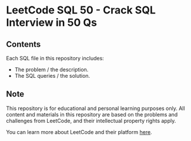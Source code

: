 # LeetCode SQL 50 - Crack SQL Interview in 50 Qs

## Contents

Each SQL file in this repository includes:

- The problem / the description.
- The SQL queries / the solution.

## Note

This repository is for educational and personal learning purposes only. All content and materials in this repository are based on the problems and challenges from LeetCode, and their intellectual property rights apply.

You can learn more about LeetCode and their platform [here](https://leetcode.com).
